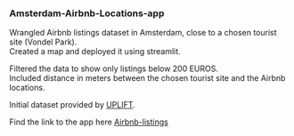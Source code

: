 ### Amsterdam-Airbnb-Locations-app

Wrangled Airbnb listings dataset in Amsterdam, close to a chosen tourist site (Vondel Park).                                                                          
Created a map and deployed it using streamlit. 

Filtered the data to show only listings below 200 EUROS.                                                                                                                                                                                                                                 
Included distance in meters between the chosen tourist site and the Airbnb locations.                                                                                                       

Initial dataset provided by [UPLIFT](https://uplimit.com/).                                                                                                                  

Find the link to the app here [Airbnb-listings](https://thedatacode-amsterdam-airbnb-locations-app-streamlit-app-nm6gt3.streamlit.app/)
